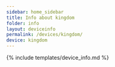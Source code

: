 ```yaml
---
sidebar: home_sidebar
title: Info about kingdom
folder: info
layout: deviceinfo
permalink: /devices/kingdom/
device: kingdom
---
```

{% include templates/device_info.md %}
